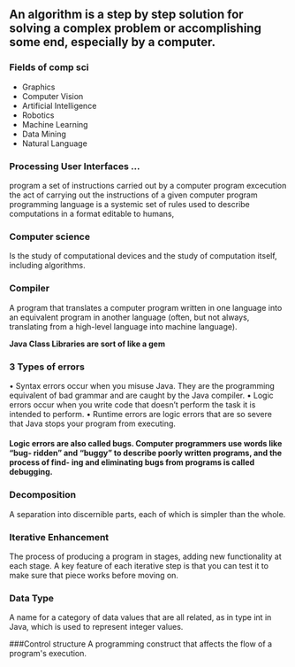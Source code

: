 ## An algorithm is a step by step solution for solving a complex problem or accomplishing some end, especially by a computer.

### Fields of comp sci
- Graphics
- Computer Vision
- Artificial Intelligence
- Robotics
- Machine Learning
- Data Mining
- Natural Language

### Processing User Interfaces ...
program
a set of instructions carried out by a computer
program excecution
the act of carrying out the instructions of a given computer program
programming language is a systemic set of rules used to describe computations in a format editable to humans,

### Computer science
Is the study of computational devices and the study of computation itself, including algorithms.

### Compiler
A program that translates a computer program written in one language into an equivalent program in another language (often, but not always, translating from a high-level language into machine language).

**Java Class Libraries are sort of like a gem**

### 3 Types of errors
• Syntax errors occur when you misuse Java. They are the programming equivalent of bad grammar and are caught by the Java compiler.
• Logic errors occur when you write code that doesn’t perform the task it is intended to perform.
• Runtime errors are logic errors that are so severe that Java stops your program from executing.

#### Logic errors are also called bugs. Computer programmers use words like “bug- ridden” and “buggy” to describe poorly written programs, and the process of find- ing and eliminating bugs from programs is called debugging.

### Decomposition
A separation into discernible parts, each of which is simpler than the whole.

### Iterative Enhancement
The process of producing a program in stages, adding new functionality at each stage. A key feature of each iterative step is that you can test it to make sure that piece works before moving on.

### Data Type
A name for a category of data values that are all related, as in type int in Java, which is used to represent integer values.

###Control structure
A programming construct that affects the flow of a program's execution.
